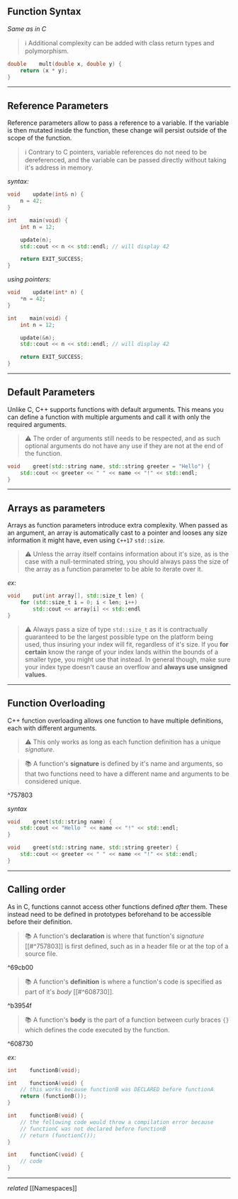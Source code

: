 ## Function Syntax

*Same as in C*

> ℹ️ Additional complexity can be added with class return types and polymorphism.

```cpp
double    mult(double x, double y) {
	return (x * y);
}
```

---
## Reference Parameters

Reference parameters allow to pass a reference to a variable. If the variable is then mutated inside the function, these change will persist outside of the scope of the function.

> ℹ️ Contrary to C pointers, variable references do not need to be dereferenced, and the variable can be passed directly without taking it's address in memory.

*syntax:*
```cpp
void    update(int& n) {
	n = 42;
}

int    main(void) {
	int n = 12;

	update(n);
	std::cout << n << std::endl; // will display 42

	return EXIT_SUCCESS;
}
```

*using pointers:*
```cpp
void    update(int* n) {
	*n = 42;
}

int    main(void) {
	int n = 12;

	update(&n);
	std::cout << n << std::endl; // will display 42

	return EXIT_SUCCESS;
}
```

---
## Default Parameters

Unlike C, C++ supports functions with default arguments. This means you can define a function with multiple arguments and call it with only the required arguments.

> ⚠️ The order of arguments still needs to be respected, and as such optional arguments do not have any use if they are not at the end of the function.

```cpp
void    greet(std::string name, std::string greeter = "Hello") {
	std::cout << greeter << " " << name << "!" << std::endl;
}
```

---
## Arrays as parameters

Arrays as function parameters introduce extra complexity. When passed as an argument, an array is automatically cast to a pointer and looses any size information it might have, even using `C++17` `std::size`.

> ⚠️ Unless the array itself contains information about it's size, as is the case with a null-terminated string, you should always pass the size of the array as a function parameter to be able to iterate over it.

*ex:*
```cpp
void    put(int array[], std::size_t len) {
	for (std::size_t i = 0; i < len; i++)
		std::cout << array[i] << std::endl
}
```

> ⚠️ Always pass a size of type `std::size_t` as it is contractually guaranteed to be the largest possible type on the platform being used, thus insuring your index will fit, regardless of it's size. If you **for certain** know the range of your index lands within the bounds of a smaller type, you might use that instead. In general though, make sure your index type doesn't cause an overflow and **always use unsigned values**.

---
## Function Overloading

C++ function overloading allows one function to have multiple definitions, each with different arguments.

> ⚠️ This only works as long as each function definition has a unique *signature*.

> 📚 A function's **signature** is defined by it's name and arguments, so that two functions need to have a different name and arguments to be considered unique.

^757803

*syntax*
```cpp
void    greet(std::string name) {
	std::cout << "Hello " << name << "!" << std::endl;
}

void    greet(std::string name, std::string greeter) {
	std::cout << greeter << " " << name << "!" << std::endl;
}
```

---
## Calling order

As in C, functions cannot access other functions defined *after* them. These instead need to be defined in prototypes beforehand to be accessible before their definition.

> 📚 A function's **declaration** is where that function's *signature* [[#^757803]] is first defined, such as in a header file or at the top of a source file.

^69cb00

> 📚 A function's **definition** is where a function's code is specified as part of it's *body* [[#^608730]].

^b3954f

> 📚 A function's **body** is the part of a function between curly braces `{}` which defines the code executed by the function.

^608730

*ex:*
```cpp
int    functionB(void);

int    functionA(void) {
	// this works because functionB was DECLARED before functionA
	return (functionB());
}

int    functionB(void) {
	// the following code would throw a compilation error because
	// functionC was not declared before functionB
	// return (functionC());
}

int    functionC(void) {
	// code
}
```

---
*related* [[Namespaces]]

